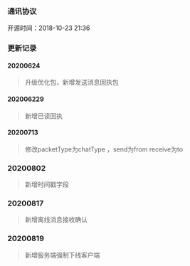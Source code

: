 ###  通讯协议

开源时间：2018-10-23 21:36

### 更新记录

#### 20200624
> 升级优化包，新增发送消息回执包

#### 202006229
> 新增已读回执

#### 20200713
> 修改packetType为chatType ，send为from  receive为to

### 20200802
> 新增时间戳字段

### 20200817
> 新增离线消息接收确认
### 20200819
> 新增服务端强制下线客户端